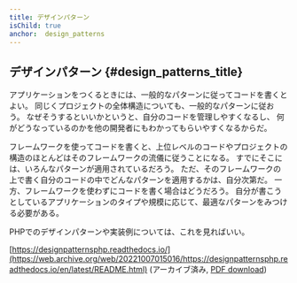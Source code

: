 ```yaml
---
title: デザインパターン
isChild: true
anchor:  design_patterns
---
```


## デザインパターン {#design_patterns_title}

アプリケーションをつくるときには、一般的なパターンに従ってコードを書くとよい。
同じくプロジェクトの全体構造についても、一般的なパターンに従おう。
なぜそうするといいかというと、自分のコードを管理しやすくなるし、
何がどうなっているのかを他の開発者にもわかってもらいやすくなるからだ。

フレームワークを使ってコードを書くと、上位レベルのコードやプロジェクトの構造のほとんどはそのフレームワークの流儀に従うことになる。
すでにそこには、いろんなパターンが適用されているだろう。
ただ、そのフレームワークの上で書く自分のコードの中でどんなパターンを適用するかは、自分次第だ。
一方、フレームワークを使わずにコードを書く場合はどうだろう。
自分が書こうとしているアプリケーションのタイプや規模に応じて、最適なパターンをみつける必要がある。

PHPでのデザインパターンや実装例については、これを見ればいい。

[https://designpatternsphp.readthedocs.io/](https://web.archive.org/web/20221007015016/https://designpatternsphp.readthedocs.io/en/latest/README.html) (アーカイブ済み, [PDF download](https://www.computer-pdf.com/web-programming/php/924-tutorial-designpatternsphp-documentation.html))
